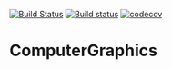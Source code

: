 [![Build Status](https://travis-ci.org/sdukshis/ComputerGraphics.svg?branch=master)](https://travis-ci.org/sdukshis/ComputerGraphics)
[![Build status](https://ci.appveyor.com/api/projects/status/fl2l9htk42d4xbbh?svg=true)](https://ci.appveyor.com/project/sdukshis/computergraphics)
[![codecov](https://codecov.io/gh/sdukshis/ComputerGraphics/branch/master/graph/badge.svg?token=KIxHCPRIV7)](https://codecov.io/gh/sdukshis/ComputerGraphics)

# ComputerGraphics

